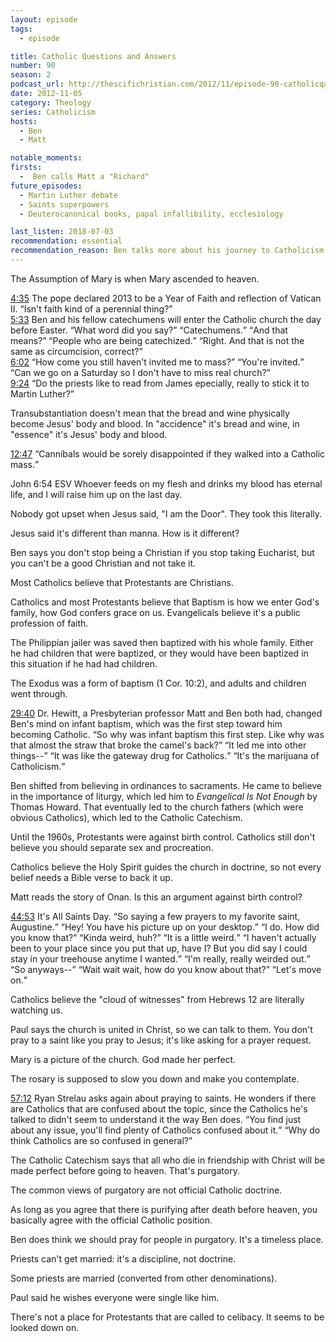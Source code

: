 ```yaml
---
layout: episode
tags:
  - episode

title: Catholic Questions and Answers
number: 90
season: 2
podcast_url: http://thescifichristian.com/2012/11/episode-90-catholicqanda/
date: 2012-11-05
category: Theology
series: Catholicism
hosts:
  - Ben
  - Matt

notable_moments:
firsts:
  -  Ben calls Matt a "Richard"
future_episodes: 
  - Martin Luther debate
  - Saints superpowers
  - Deuterocanonical books, papal infallibility, ecclesiology

last_listen: 2018-07-03
recommendation: essential
recommendation_reason: Ben talks more about his journey to Catholicism and defends Catholic beliefs. Matt brings the questions and the zingers.
---
```

The Assumption of Mary is when Mary ascended to heaven.

<div class="quote">
  <a class="timestamp tag is-medium is-rounded is-primary" href="http://thescifichristian.com/2012/11/episode-90-catholicqanda/#t=4:35">4:35</a>
  <span class="quote-context is-size-6">The pope declared 2013 to be a Year of Faith and reflection of Vatican II.</span>
  <q class="matt">Isn't faith kind of a perennial thing?</q>
</div>

<div class="quote">
  <a class="timestamp tag is-medium is-rounded is-primary" href="http://thescifichristian.com/2012/11/episode-90-catholicqanda/#t=5:33">5:33</a>
  <span class="quote-context is-size-6">Ben and his fellow catechumens will enter the Catholic church the day before Easter.</span>
  <q class="matt">What word did you say?</q>
  <q class="ben">Catechumens.</q>
  <q class="matt">And that means?</q>
  <q class="ben">People who are being catechized.</q>
  <q class="matt">Right. And that is not the same as circumcision, correct?</q>
</div>

<div class="quote">
  <a class="timestamp tag is-medium is-rounded is-primary" href="http://thescifichristian.com/2012/11/episode-90-catholicqanda/#t=6:02">6:02</a>
  <q class="matt">How come you still haven't invited me to mass?</q>
  <q class="ben">You're invited.</q>
  <q class="matt">Can we go on a Saturday so I don't have to miss real church?</q>
</div>

<div class="quote">
  <a class="timestamp tag is-medium is-rounded is-primary" href="http://thescifichristian.com/2012/11/episode-90-catholicqanda/#t=9:24">9:24</a>
  <q class="matt">Do the priests like to read from James epecially, really to stick it to Martin Luther?</q>
</div>

Transubstantiation doesn't mean that the bread and wine physically become Jesus' body and blood. In "accidence" it's bread and wine, in "essence" it's Jesus' body and blood. 

<div class="quote">
  <a class="timestamp tag is-medium is-rounded is-primary" href="http://thescifichristian.com/2012/11/episode-90-catholicqanda/#t=12:47">12:47</a>
  <q class="ben">Cannibals would be sorely disappointed if they walked into a Catholic mass.</q>
</div>

John 6:54 ESV Whoever feeds on my flesh and drinks my blood has eternal life, and I will raise him up on the last day.

Nobody got upset when Jesus said, "I am the Door". They took this literally.

Jesus said it's different than manna. How is it different?

Ben says you don't stop being a Christian if you stop taking Eucharist, but you can't be a good Christian and not take it.

Most Catholics believe that Protestants are Christians. 

Catholics and most Protestants believe that Baptism is how we enter God's family, how God confers grace on us. Evangelicals believe it's a public profession of faith.

The Philippian jailer was saved then baptized with his whole family. Either he had children that were baptized, or they would have been baptized in this situation if he had had children. 

The Exodus was a form of baptism (1 Cor. 10:2), and adults and children went through.

<div class="quote">
  <a class="timestamp tag is-medium is-rounded is-primary" href="http://thescifichristian.com/2012/11/episode-90-catholicqanda/#t=29:40">29:40</a>
  <span class="quote-context is-size-6">Dr. Hewitt, a Presbyterian professor Matt and Ben both had, changed Ben's mind on infant baptism, which was the first step toward him becoming Catholic.</span>
  <q class="matt">So why was infant baptism this first step. Like why was that almost the straw that broke the camel's back?</q>
  <q class="ben">It led me into other things--</q>
  <q class="matt">It was like the gateway drug for Catholics.</q>
  <q class="ben">It's the marijuana of Catholicism.</q>
</div>

Ben shifted from believing in ordinances to sacraments. He came to believe in the importance of liturgy, which led him to <i class="work-title">Evangelical Is Not Enough</i> by Thomas Howard. That eventually led to the church fathers (which were obvious Catholics), which led to the Catholic Catechism.

Until the 1960s, Protestants were against birth control. Catholics still don't believe you should separate sex and procreation.

Catholics believe the Holy Spirit guides the church in doctrine, so not every belief needs a Bible verse to back it up.

Matt reads the story of Onan. Is this an argument against birth control?

<div class="quote">
  <a class="timestamp tag is-medium is-rounded is-primary" href="http://thescifichristian.com/2012/11/episode-90-catholicqanda/#t=44:53">44:53</a>
  <span class="quote-context is-size-6">It's All Saints Day.</span>
  <q class="ben">So saying a few prayers to my favorite saint, Augustine.</q>
  <q class="matt">Hey! You have his picture up on your desktop.</q>
  <q class="ben">I do. How did you know that?</q>
  <q class="matt">Kinda weird, huh?</q>
  <q class="ben">It is a little weird.</q>
  <q class="matt">I haven't actually been to your place since you put that up, have I? But you did say I could stay in your treehouse anytime I wanted.</q>
  <q class="ben">I'm really, really weirded out.</q>
  <q class="matt">So anyways--</q>
  <q class="ben">Wait wait wait, how do you know about that?</q>
  <q class="matt">Let's move on.</q>
</div>

Catholics believe the "cloud of witnesses" from Hebrews 12 are literally watching us.

Paul says the church is united in Christ, so we can talk to them. You don't pray to a saint like you pray to Jesus; it's like asking for a prayer request.

Mary is a picture of the church. God made her perfect. 

The rosary is supposed to slow you down and make you contemplate.

<div class="quote">
  <a class="timestamp tag is-medium is-rounded is-primary" href="http://thescifichristian.com/2012/11/episode-90-catholicqanda/#t=57:12">57:12</a>
  <span class="quote-context is-size-6">Ryan Strelau asks again about praying to saints. He wonders if there are Catholics that are confused about the topic, since the Catholics he's talked to didn't seem to understand it the way Ben does.</span>
  <q class="ben">You find just about any issue, you'll find plenty of Catholics confused about it.</q>
  <q class="matt">Why do think Catholics are so confused in general?</q>
</div>

The Catholic Catechism says that all who die in friendship with Christ will be made perfect before going to heaven. That's purgatory.

The common views of purgatory are not official Catholic doctrine.

As long as you agree that there is purifying after death before heaven, you basically agree with the official Catholic position. 

Ben does think we should pray for people in purgatory. It's a timeless place.

Priests can't get married: it's a discipline, not doctrine.

Some priests are married (converted from other denominations).

Paul said he wishes everyone were single like him.

There's not a place for Protestants that are called to celibacy. It seems to be looked down on.
